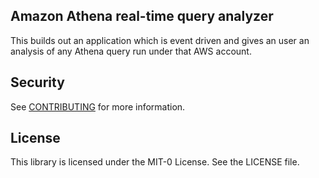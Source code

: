 ## Amazon Athena real-time query analyzer 

This builds out an application which is event driven and gives an user an analysis of any Athena query run under that AWS account.


## Security

See [CONTRIBUTING](CONTRIBUTING.md#security-issue-notifications) for more information.

## License

This library is licensed under the MIT-0 License. See the LICENSE file.

